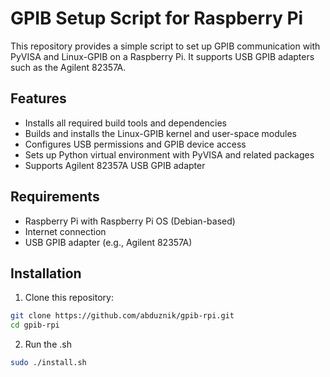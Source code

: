 # GPIB Setup Script for Raspberry Pi

This repository provides a simple script to set up GPIB communication with PyVISA and Linux-GPIB on a Raspberry Pi. It supports USB GPIB adapters such as the Agilent 82357A.

## Features

- Installs all required build tools and dependencies
- Builds and installs the Linux-GPIB kernel and user-space modules
- Configures USB permissions and GPIB device access
- Sets up Python virtual environment with PyVISA and related packages
- Supports Agilent 82357A USB GPIB adapter

## Requirements

- Raspberry Pi with Raspberry Pi OS (Debian-based)
- Internet connection
- USB GPIB adapter (e.g., Agilent 82357A)

## Installation

1. Clone this repository:

```bash
git clone https://github.com/abduznik/gpib-rpi.git
cd gpib-rpi
```

2. Run the .sh
```bash
sudo ./install.sh
```

